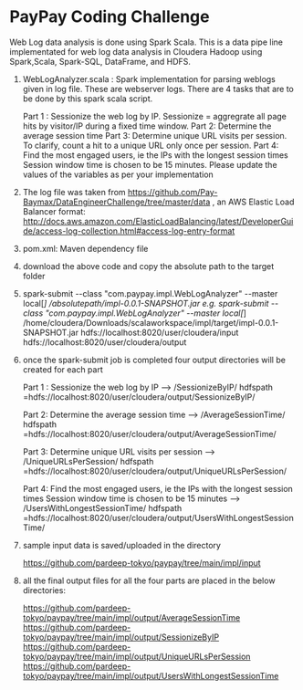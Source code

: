 # PayPay Coding Challenge

Web Log data analysis is done using Spark Scala. 
This is a data pipe line implementated for web log data analysis in Cloudera Hadoop using Spark,Scala, Spark-SQL, DataFrame, and HDFS.

1. WebLogAnalyzer.scala : Spark implementation for parsing weblogs given in log file. These are webserver logs. There are 4 tasks that are to be done by this spark scala script.       

    Part 1 : Sessionize the web log by IP. Sessionize = aggregrate all page hits by visitor/IP during a fixed time window. 
    Part 2: Determine the average session time 
    Part 3: Determine unique URL visits per session. To clarify, count a hit to a unique URL only once per session. 
    Part 4: Find the most engaged users, ie the IPs with the longest session times Session window time is chosen to be 15 minutes. Please update the values of the       variables as per your implementation

2. The log file was taken from https://github.com/Pay-Baymax/DataEngineerChallenge/tree/master/data ,
    an AWS Elastic Load Balancer format: http://docs.aws.amazon.com/ElasticLoadBalancing/latest/DeveloperGuide/access-log-collection.html#access-log-entry-format 
3. pom.xml: Maven dependency file
4. download the above code and copy the absolute path to the target folder
5. spark-submit  --class "com.paypay.impl.WebLogAnalyzer" --master local[*]   /absolutepath/impl-0.0.1-SNAPSHOT.jar  <hdfs input folder path with log file> <hdfs output folder path>
   e.g.        spark-submit  --class "com.paypay.impl.WebLogAnalyzer" --master local[*]   /home/cloudera/Downloads/scalaworkspace/impl/target/impl-0.0.1-SNAPSHOT.jar  hdfs://localhost:8020/user/cloudera/input hdfs://localhost:8020/user/cloudera/output
  
6. once the spark-submit job is completed four output directories will be created for  each part

    Part 1 : Sessionize the web log by IP --> <hdfs output folder path>/SessionizeByIP/
            hdfspath =hdfs://localhost:8020/user/cloudera/output/SessionizeByIP/
  
    Part 2: Determine the average session time --> <hdfs output folder path>/AverageSessionTime/
            hdfspath =hdfs://localhost:8020/user/cloudera/output/AverageSessionTime/
  
    Part 3: Determine unique URL visits per session --> <hdfs output folder path>/UniqueURLsPerSession/ 
            hdfspath =hdfs://localhost:8020/user/cloudera/output/UniqueURLsPerSession/
  
    Part 4: Find the most engaged users, ie the IPs with the longest session times Session window time is chosen to be 15 minutes 
               --> <hdfs output folder path>/UsersWithLongestSessionTime/
            hdfspath =hdfs://localhost:8020/user/cloudera/output/UsersWithLongestSessionTime/

7. sample input data is saved/uploaded in the directory

    https://github.com/pardeep-tokyo/paypay/tree/main/impl/input
    
8. all the final  output files for all the four parts are placed in the below directories:

    https://github.com/pardeep-tokyo/paypay/tree/main/impl/output/AverageSessionTime
    https://github.com/pardeep-tokyo/paypay/tree/main/impl/output/SessionizeByIP
    https://github.com/pardeep-tokyo/paypay/tree/main/impl/output/UniqueURLsPerSession
    https://github.com/pardeep-tokyo/paypay/tree/main/impl/output/UsersWithLongestSessionTime
